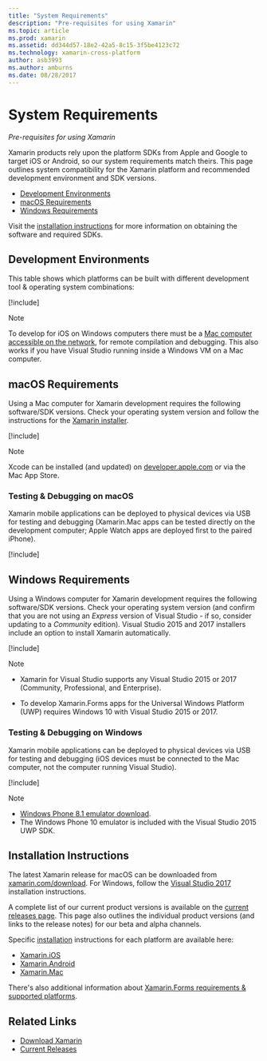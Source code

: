 ```yaml
---
title: "System Requirements"
description: "Pre-requisites for using Xamarin"
ms.topic: article
ms.prod: xamarin
ms.assetid: dd344d57-18e2-42a5-8c15-3f5be4123c72
ms.technology: xamarin-cross-platform
author: asb3993
ms.author: amburns
ms.date: 08/28/2017
---
```


# System Requirements

_Pre-requisites for using Xamarin_

Xamarin products rely upon the platform SDKs from Apple and Google to
target iOS or Android, so our system requirements match theirs. This page
outlines system compatibility for the Xamarin platform and recommended
development environment and SDK versions.

- [Development Environments](#devenv)
- [macOS Requirements](#mac)
- [Windows Requirements](#windows)

Visit the [installation instructions](#install) for more information
on obtaining the software and required SDKs.

<a name="devenv" />

## Development Environments

This table shows which platforms can be built with different
development tool & operating system combinations:

[!include[](~/cross-platform/includes/development-environment.md)]


> [!NOTE]
> To develop for iOS on Windows computers there must be a
> [Mac computer accessible on the network](~/ios/get-started/installation/windows/connecting-to-mac/index.md),
> for remote compilation and debugging. This also works if you have Visual Studio
> running inside a Windows VM on a Mac computer.

<a name="mac" />

## macOS Requirements

Using a Mac computer for Xamarin development requires the following software/SDK versions. Check
your operating system version and follow the instructions for the [Xamarin installer](#install).

[!include[](~/cross-platform/includes/macos-requirements.md)]

> [!NOTE]
> Xcode can be installed (and updated) on
>[developer.apple.com](https://developer.apple.com/xcode/download/) or via the Mac App Store.

### Testing & Debugging on macOS

Xamarin mobile applications can be deployed to physical devices via USB
for testing and debugging
(Xamarin.Mac apps can be tested directly on the development computer;
Apple Watch apps are deployed first to the paired iPhone).

[!include[](~/cross-platform/includes/macos-testing.md)]


<a name="windows" />

## Windows Requirements

Using a Windows computer for Xamarin development requires the following software/SDK versions.
Check your operating system version (and confirm that you are not using an *Express* version of
Visual Studio - if so, consider updating to a *Community* edition).
Visual Studio 2015 and 2017 installers include an option to install Xamarin automatically.

[!include[](~/cross-platform/includes/windows-requirements.md)]


> [!NOTE]
>
>* Xamarin for Visual Studio supports any Visual Studio 2015 or 2017 (Community, Professional, and Enterprise).
>
>* To develop Xamarin.Forms apps for the Universal Windows Platform (UWP) requires
>  Windows 10 with Visual Studio 2015 or 2017.


### Testing & Debugging on Windows

Xamarin mobile applications can be deployed to physical devices via USB
for testing and debugging (iOS devices must be connected to the Mac computer, not the computer
running Visual Studio).

[!include[](~/cross-platform/includes/windows-testing.md)]


> [!NOTE]
>
>* [Windows Phone 8.1 emulator download](https://www.microsoft.com/en-us/download/details.aspx?id=43719).
>* The Windows Phone 10 emulator is included with the Visual Studio 2015 UWP SDK.

<a name="install" />

## Installation Instructions

The latest Xamarin release for macOS can be downloaded from
[xamarin.com/download](http://xamarin.com/download). For Windows,
follow the [Visual Studio 2017](https://docs.microsoft.com/en-us/visualstudio/install/install-visual-studio)
installation instructions.

A complete list of our current product versions is available on the
[current releases page](http://developer.xamarin.com/releases/current/). This
page also outlines the individual product versions (and links to the release notes)
for our beta and alpha channels.

Specific [installation](~/cross-platform/get-started/installation/index.md) instructions for each platform are available here:

- [Xamarin.iOS](~/ios/get-started/installation/index.md)
- [Xamarin.Android](~/android/get-started/installation/index.md)
- [Xamarin.Mac](~/mac/get-started/installation.md)

There's also additional information about
[Xamarin.Forms requirements & supported platforms](~/xamarin-forms/get-started/installation.md).


## Related Links

- [Download Xamarin](https://xamarin.com/download/)
- [Current Releases](https://developer.xamarin.com/releases/current/)
